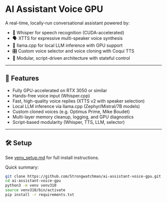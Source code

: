 # AI Assistant Voice GPU

A real-time, locally-run conversational assistant powered by:
- 🧠 Whisper for speech recognition (CUDA-accelerated)
- 🗣️ XTTS for expressive multi-speaker voice synthesis
- 💬 llama.cpp for local LLM inference with GPU support
- 🎛️ Custom voice selector and voice cloning with Coqui TTS
- 🧩 Modular, script-driven architecture with stateful control

---

## 🚀 Features

- Fully GPU-accelerated on RTX 3050 or similar
- Hands-free voice input (Whisper.cpp)
- Fast, high-quality voice replies (XTTS v2 with speaker selection)
- Local LLM inference via llama.cpp (Zephyr/Mistral/7B models)
- Custom cloned voices (e.g. Optimus Prime, Mike Boudet)
- Multi-layer memory cleanup, logging, and GPU diagnostics
- Script-based modularity (Whisper, TTS, LLM, selector)

---

## 🛠️ Setup

See [venv_setup.md](venv_setup.md) for full install instructions.

Quick summary:

```bash
git clone https://github.com/Strongwatchman/ai-assistant-voice-gpu.git
cd ai-assistant-voice-gpu
python3 -m venv venv310
source venv310/bin/activate
pip install -r requirements.txt
